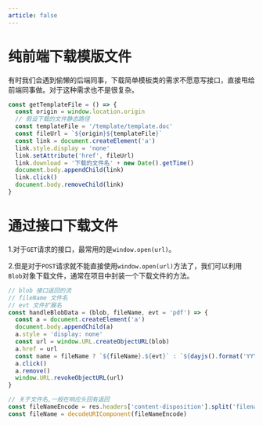 ```yaml
---
article: false
---
```


# 纯前端下载模版文件

有时我们会遇到偷懒的后端同事，下载简单模板类的需求不愿意写接口，直接甩给前端同事做。对于这种需求也不是很复杂。

```javascript
const getTemplateFile = () => {
  const origin = window.location.origin
  // 假设下载的文件静态路径
  const templateFile = '/template/template.doc'
  const fileUrl = `${origin}${templateFile}`
  const link = document.createElement('a')
  link.style.display = 'none'
  link.setAttribute('href', fileUrl)
  link.download = '下载的文件名' + new Date().getTime()
  document.body.appendChild(link)
  link.click()
  document.body.removeChild(link)
}
```

# 通过接口下载文件

1.对于`GET`请求的接口，最常用的是`window.open(url)`。

2.但是对于`POST`请求就不能直接使用`window.open(url)`方法了，我们可以利用`Blob`对象下载文件，通常在项目中封装一个下载文件的方法。

```javascript
// blob 接口返回的流
// fileName 文件名
// evt 文件扩展名
const handleBlobData = (blob, fileName, evt = 'pdf') => {
  const a = document.createElement('a')
  document.body.appendChild(a)
  a.style = 'display: none'
  const url = window.URL.createObjectURL(blob)
  a.href = url
  const name = fileName ? `${fileName}.${evt}` : `${dayjs().format('YYYY-MM-DD_HH:mm:ss')}.${evt}`
  a.click()
  a.remove()
  window.URL.revokeObjectURL(url)
}

// 关于文件名,一般在响应头回有返回
const fileNameEncode = res.headers['content-disposition'].split('filename=')[1]
const fileName = decodeURIComponent(fileNameEncode)

```


